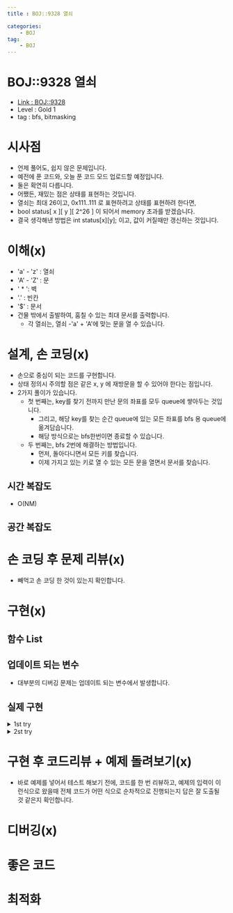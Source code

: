 ```yaml
---
title : BOJ::9328 열쇠

categories:
    - BOJ
tag:
    - BOJ
---
```

# BOJ::9328 열쇠
- [Link : BOJ::9328](https://www.acmicpc.net/problem/9328)
- Level : Gold 1
- tag : bfs, bitmasking

# 시사점
- 언제 풀어도, 쉽지 않은 문제입니다.
- 예전에 푼 코드와, 오늘 푼 코드 모드 업로드할 예정입니다.
- 둘은 확연히 다릅니다.
- 어쨌든, 재밌는 점은 상태를 표현하는 것입니다.
- 열쇠는 최대 26이고, 0x111..111 로 표현하려고 상태를 표현하려 한다면,
- bool status[ x ][ y ][ 2^26 ] 이 되어서 memory 초과를 받겠습니다.
- 결국 생각해낸 방법은 int status[x][y]; 이고, 값이 커질때만 갱신하는 것입니다.

# 이해(x)
- 'a' - 'z' : 열쇠
- 'A' - 'Z' : 문
- ' * ': 벽
- '.' : 빈칸
- '$' : 문서
- 건물 밖에서 출발하여, 훔칠 수 있는 최대 문서를 출력합니다.
  - 각 열쇠는, 열쇠 -'a' + 'A'에 맞는 문을 열 수 있습니다.

# 설계, 손 코딩(x)
- 손으로 중심이 되는 코드를 구현합니다.
- 상태 정의시 주의할 점은 같은 x, y 에 재방문을 할 수 있어야 한다는 점입니다.
- 2가지 풀이가 있습니다.
  - 첫 번째는, key를 찾기 전까지 만난 문의 좌표를 모두 queue에 쌓아두는 것입니다.
    - 그리고, 해당 key를 찾는 순간 queue에 있는 모든 좌표를 bfs 용 queue에 옮겨담습니다.
    - 해당 방식으로는 bfs한번이면 종료할 수 있습니다.
  - 두 번째는, bfs 2번에 해결하는 방법입니다.
    - 먼저, 돌아다니면서 모든 키를 찾습니다.
    - 이제 가지고 있는 키로 열 수 있는 모든 문을 열면서 문서를 찾습니다.


## 시간 복잡도
- O(NM)

## 공간 복잡도

# 손 코딩 후 문제 리뷰(x)
- 빼먹고 손 코딩 한 것이 있는지 확인합니다.

# 구현(x)

## 함수 List 

## 업데이트 되는 변수
- 대부분의 디버깅 문제는 업데이트 되는 변수에서 발생합니다.

## 실제 구현 

<details markdown="1">
<summary> 1st try </summary>

```cpp
#include<iostream>
#include<string>
#include<cstring>
#include<queue>
#include<vector>
using namespace std;
struct xy{int x, y;};

int n, m, ans;
bool isKey[26];
bool visit[102][102];
char a[102][102];
queue<xy>key[26];
queue<xy> q;
const int dx[]={1, 0, -1, 0}, dy[]={0, 1, 0, -1};
bool over(int x, int y){return (x<0 || y<0 || x>n+1 || y>m+1);}
void bfs(){
    while(!q.empty()){
        int x = q.front().x, y = q.front().y; q.pop();
        for(int k=0; k<4; k++){
            int nx = x+dx[k], ny = y+dy[k];
            if(over(nx, ny) || visit[nx][ny] || a[nx][ny] == '*')continue;
            int val = a[nx][ny];
            if(val >= 'a' && val <= 'z'){
                int idx = val-'a';
                if(isKey[idx] == false){
                    isKey[idx] = true;
                    while(!key[idx].empty()){
                        int kx = key[idx].front().x, ky = key[idx].front().y;
                        q.push({kx, ky});
                        visit[kx][ky] = true;
                        key[idx].pop();
                    }
                }
            }else if(val >='A' && val <= 'Z'){
                if(isKey[val-'A'] == false){
                    key[val-'A'].push({nx, ny});
                    continue;
                }
            }
            if(val == '$')ans +=1;
            q.push({nx, ny});
            visit[nx][ny] = true;
        }
    }
}

int main(){
    //freopen("input.txt", "r", stdin);
    int tc;
    cin >> tc;
    while(tc--){
        cin >> n >> m;
        for(int i=0; i<=n+1; i++)for(int j=0; j<=m+1; j++){
            if(i == 0 || j == 0 || i == n+1 || j == m+1){ a[i][j]='.'; continue; }
            cin >> a[i][j];
        }

        string s;
        cin >> s;
        for(int i=0; i<s.length(); i++){
            if(s[i] == '0')break;
            isKey[s[i]-'a']= true;
        }
        q.push({0, 0});
        visit[0][0] = true;
        bfs();
        printf("%d\n",ans);
        memset(a, 0, sizeof(a));
        memset(visit, false, sizeof(visit));
        memset(isKey, false, sizeof(isKey));
        ans = 0;
        for(int i=0; i<26; i++)while(!key[i].empty())key[i].pop();
    }
}
```

</details>


<details markdown="1">
<summary> 2st try </summary>

```cpp
#include<bits/stdc++.h>
#define pb push_back
#define rep(i, a, b) for(int i=a;i<b;i++)
#define r_rep(i,a,b) for(int i=a;i>b;i--)
#define EMPTY '.'
#define WALL '*'
const int MAXNM = 100 + 4;
const int dx[]={-1, 0, 1, 0}, dy[]={0, 1, 0, -1};
struct cell{int x; int y; int docs;};
using namespace std;

int keys;
int n, m;
int status[MAXNM][MAXNM];
char a[MAXNM][MAXNM];
queue<cell> q;
void input(){
    keys = 0;
    cin >> n >> m;
    rep(i, 0, n+2){
        rep(j, 0, m+2){
            if(i == 0 || j == 0 || i == n+1 || j == m+1){
                a[i][j] = EMPTY;
                continue;
            }
            cin >> a[i][j];
        }
    }
    string s; cin >> s;
    if(s[0] != '0'){
        rep(i, 0, s.size()){
            keys |= (1<<(s[i]-'a'));
        }
    }
    q.push({0, 0, 0});
    status[0][0]= keys;
}
bool over(int x, int y){return (x<0 || y<0 || x>=n+2 || y>=m+2);}
void bfs(){
    while(!q.empty()){
        int x = q.front().x, y = q.front().y, docs = q.front().docs; q.pop();
        rep(i, 0, 4){
            int nx = x+dx[i], ny = y+dy[i], ndocs = docs;
            if(over(nx, ny) || a[nx][ny] == WALL) continue;
            if(a[nx][ny] == EMPTY){

            }else if(a[nx][ny] >= 'a' && a[nx][ny] <= 'z'){
                keys |= (1<<(a[nx][ny] -'a'));
            }else if(a[nx][ny] >= 'A' && a[nx][ny] <= 'Z'){
                if(!(keys & (1 << (a[nx][ny] - 'A')))) continue;
            }else if(a[nx][ny] == '$'){
                ndocs++;
            }else{ /* Do nothing */ }

            if(status[nx][ny]>= keys) continue;
            q.push({nx, ny, ndocs});
            status[nx][ny]= keys;
        }
    }
}
void bfs2(){
    int ans = 0;
    queue<pair<int,int> > q2;
    q2.push({0, 0});
    status[0][0] = 1;
    while(!q2.empty()){
        int x = q2.front().first, y = q2.front().second; q2.pop();
        rep(i, 0, 4){
            int nx = x+dx[i], ny = y+dy[i];
            if(over(nx, ny) || status[nx][ny] || a[nx][ny] == WALL) continue;
            if(a[nx][ny] >= 'A' && a[nx][ny] <= 'Z'){
                if(!(keys & (1 << (a[nx][ny] - 'A')))) continue;
            }
            if(a[nx][ny] == '$') ans++;
            status[nx][ny] = true;
            q2.push({nx, ny});
        }
    }
    cout << ans << endl;
}
void process(){
    memset(status, -1, sizeof(status));
    input();
    bfs();
    memset(status, 0, sizeof(status));
    bfs2();
}
int main(){
    ios_base::sync_with_stdio(false);
    cin.tie(0); cout.tie(0);
    int tc; cin >> tc;
    while(tc--)
        process();
    return 0;
}
```

</details>

# 구현 후 코드리뷰 + 예제 돌려보기(x)
- 바로 예제를 넣어서 테스트 해보기 전에, 코드를 한 번 리뷰하고, 예제의 입력이 이런식으로 왔을때
  전체 코드가 어떤 식으로 순차적으로 진행되는지 답은 잘 도출될 것 같은지 확인합니다.

# 디버깅(x)

# 좋은 코드

# 최적화
